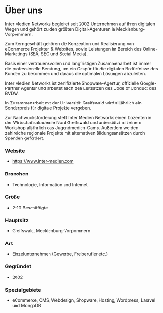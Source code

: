 # Über uns
Inter Medien Networks begleitet seit 2002 Unternehmen auf ihren digitalen Wegen und gehört zu den größten Digital-Agenturen in Mecklenburg-Vorpommern.

Zum Kerngeschäft gehören die Konzeption und Realisierung von eCommerce Projekten & Websites, sowie Leistungen im Bereich des Online-Marketings (SEA, SEO und Social Media). 

Basis einer vertrauensvollen und langfristigen Zusammenarbeit ist immer die professionelle Beratung, um ein Gespür für die digitalen Bedürfnisse des Kunden zu bekommen und daraus die optimalen Lösungen abzuleiten.

Inter Medien Networks ist zertifizierte Shopware-Agentur, offizielle Google-Partner Agentur und arbeitet nach den Leitsätzen des Code of Conduct des BVDW. 

In Zusammenarbeit mit der Universität Greifswald wird alljährlich ein Sonderpreis für digitale Projekte vergeben. 

Zur Nachwuchsförderung stellt Inter Medien Networks einen Dozenten in der Wirtschaftsakademie Nord Greifswald und unterstützt mit einem Workshop alljährlich das Jugendmedien-Camp.  Außerdem werden zahlreiche regionale Projekte mit alternativen Bildungsansätzen durch Spenden gefördert.

### Website
- https://www.inter-medien.com 

### Branchen
- Technologie, Information und Internet

### Größe
- 2–10 Beschäftigte

### Hauptsitz
- Greifswald, Mecklenburg-Vorpommern
 
### Art
- Einzelunternehmen (Gewerbe, Freiberufler etc.)

### Gegründet
- 2002

### Spezialgebiete
- eCommerce, CMS, Webdesign, Shopware, Hosting, Wordpress, Laravel und MongoDB
